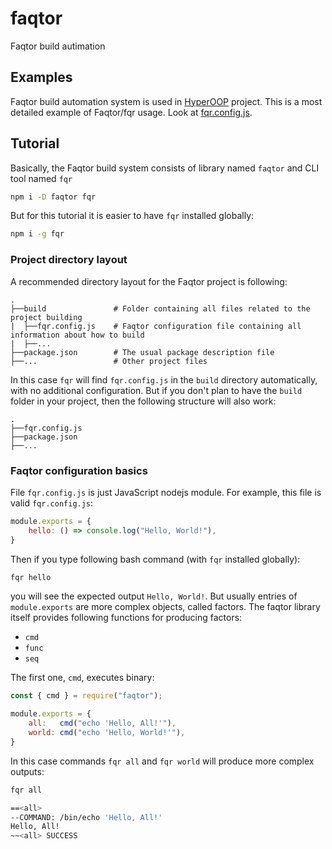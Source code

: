# faqtor
Faqtor build autimation

## Examples

Faqtor build automation system is used in [HyperOOP](https://github.com/HyperOOP/hyperoop) project.
This is a most detailed example of Faqtor/fqr usage. Look at [fqr.config.js](https://github.com/HyperOOP/hyperoop/blob/master/build/fqr.config.js).

## Tutorial

Basically, the Faqtor build system consists of library named `faqtor` and CLI tool named `fqr`

```bash
npm i -D faqtor fqr
```

But for this tutorial it is easier to have `fqr` installed globally:

```bash
npm i -g fqr
```

### Project directory layout

A recommended directory layout for the Faqtor project is following:

    .
    ├──build               # Folder containing all files related to the project building
    |  ├──fqr.config.js    # Faqtor configuration file containing all information about how to build
    |  ├──...
    ├──package.json        # The usual package description file
    ├──...                 # Other project files

In this case `fqr` will find `fqr.config.js` in the `build` directory automatically, with no additional configuration. But if you don't plan to have the `build` folder in your project, then the following structure will also work:

    .
    ├──fqr.config.js
    ├──package.json
    ├──...

### Faqtor configuration basics

File `fqr.config.js` is just JavaScript nodejs module. For example, this file is valid `fqr.config.js`:

```javascript
module.exports = {
    hello: () => console.log("Hello, World!"),
}
```

Then if you type following bash command (with `fqr` installed globally):

```bash
fqr hello
```

you will see the expected output `Hello, World!`. But usually entries of `module.exports` are more complex objects, called factors. The faqtor library itself provides following functions for producing factors:

- `cmd`
- `func`
- `seq`

The first one, `cmd`, executes binary:

```javascript
const { cmd } = require("faqtor");

module.exports = {
    all:   cmd("echo 'Hello, All!'"),
    world: cmd("echo 'Hello, World!'"),
}
```

In this case commands `fqr all` and `fqr world` will produce more complex outputs:

```bash
fqr all

==<all>
--COMMAND: /bin/echo 'Hello, All!'
Hello, All!
~~<all> SUCCESS
```

